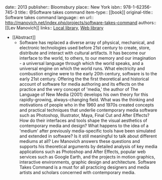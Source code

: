date:: 2013
publisher:: Bloomsbury
place:: New York
isbn:: 978-1-62356-745-3
title:: @Software takes command
item-type:: [[book]]
original-title:: Software takes command
language:: en
url:: http://manovich.net/index.php/projects/software-takes-command
authors:: [[Lev Manovich]]
links:: [Local library](zotero://select/groups/2386895/items/79SZPCIG), [Web library](https://www.zotero.org/groups/2386895/items/79SZPCIG)

- [[Abstract]]
	- Software has replaced a diverse array of physical, mechanical, and electronic technologies used before 21st century to create, store, distribute and interact with cultural artifacts. It has become our interface to the world, to others, to our memory and our imagination - a universal language through which the world speaks, and a universal engine on which the world runs. What electricity and combustion engine were to the early 20th century, software is to the early 21st century. Offering the the first theoretical and historical account of software for media authoring and its effects on the practice and the very concept of 'media,' the author of The Language of New Media (2001) develops his own theory for this rapidly-growing, always-changing field. What was the thinking and motivations of people who in the 1960 and 1970s created concepts and practical techniques that underlie contemporary media software such as Photoshop, Illustrator, Maya, Final Cut and After Effects? How do their interfaces and tools shape the visual aesthetics of contemporary media and design? What happens to the idea of a 'medium' after previously media-specific tools have been simulated and extended in software? Is it still meaningful to talk about different mediums at all? Lev Manovich answers these questions and supports his theoretical arguments by detailed analysis of key media applications such as Photoshop and After Effects, popular web services such as Google Earth, and the projects in motion graphics, interactive environments, graphic design and architecture. Software Takes Command is a must for all practicing designers and media artists and scholars concerned with contemporary media.